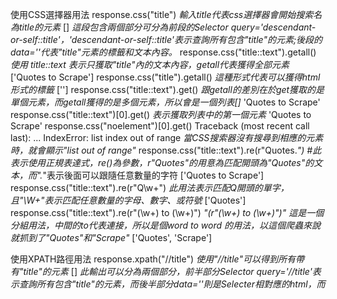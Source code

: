 使用CSS選擇器用法
response.css("title") *輸入title代表css選擇器會開始搜索名為title的元素*
[<Selector query='descendant-or-self::title' data='<title>Quotes to Scrape</title>'>] *這段包含兩個部分可分為前段的Selector query='descendant-or-self::title'，'descendant-or-self::title'表示查詢所有包含"title"的元素;後段的data='<title>Quotes to Scrape</title>'代表"title"元素的標籤和文本內容。*
response.css("title::text").getall() *使用 title::text 表示只獲取"title"內的文本內容，getall代表獲得全部元素*
['Quotes to Scrape']
response.css("title").getall() *這種形式代表可以獲得html形式的標籤*
['<title>Quotes to Scrape</title>']
response.css("title::text").get() *跟getall的差別在於get獲取的是單個元素，而getall獲得的是多個元素，所以會是一個列表[]*
'Quotes to Scrape'
response.css("title::text")[0].get() *表示獲取列表中的第一個元素*
'Quotes to Scrape'
response.css("noelement")[0].get()
Traceback (most recent call last):
...
IndexError: list index out of range *當CSS搜索器沒有搜尋到相應的元素時，就會顯示"list out of range"*
response.css("title::text").re(r"Quotes.*") #此表示使用正規表達式，re()為參數，r"Quotes"的用意為匹配開頭為"Quotes"的文本，而".*"表示後面可以跟隨任意數量的字符
['Quotes to Scrape']
response.css("title::text").re(r"Q\w+") *此用法表示匹配Q開頭的單字，且"\W+"表示匹配任意數量的字母、數字、或符號*
['Quotes']
response.css("title::text").re(r"(\w+) to (\w+)") *"(r"(\w+) to (\w+)")" 這是一個分組用法，中間的to代表連接，所以是個word to word 的用法，以這個爬蟲來說就抓到了"Quotes"和"Scrape"*
['Quotes', 'Scrape']

使用XPATH路徑用法
response.xpath("//title") *使用"//title"可以得到所有帶有"title"的元素*
[<Selector query='//title' data='<title>Quotes to Scrape</title>'>] *此輸出可以分為兩個部分，前半部分Selector query='//title'表示查詢所有包含"title"的元素，而後半部分data='<title>Quotes to Scrape</title>'則是Selecter相對應的html，而<title>裡的是標籤及文本內容。*
response.xpath("//title/text()").get() *加上"text"可以只獲取文本內容*
'Quotes to Scrape'

透過找尋<div>來進行搜索
response.css("div.quote") *透過找尋<div>來獲得標籤，且這些div裡需要有"class=quote"*
[<Selector query="descendant-or-self::div[@class and contains(concat(' ', normalize-space(@class), ' '), ' quote ')]" data='<div class="quote" itemscope itemtype...'>,
<Selector query="descendant-or-self::div[@class and contains(concat(' ', normalize-space(@class), ' '), ' quote ')]" data='<div class="quote" itemscope itemtype...'>,...]

quote = response.css("div.quote")[0]
text = quote.css("span.text::text").get() *使用css選擇器找尋所有包含"quote"的元素，並且要符合"span.text::text"的條件，"span.text::text"表示查詢所有class帶有text且在<span>裡的元素*
author = quote.css("small.author::text").get()
tags = quote.css("div.tags a.tag::text").getall()

